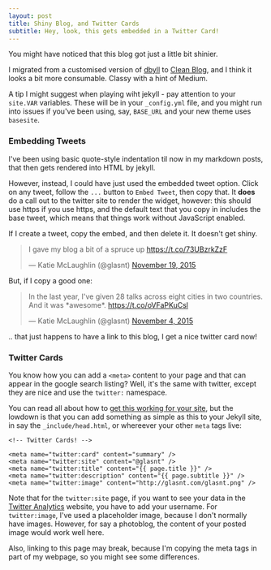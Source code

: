 ```yaml
---
layout: post
title: Shiny Blog, and Twitter Cards
subtitle: Hey, look, this gets embedded in a Twitter Card!
---
```



You might have noticed that this blog got just a little bit shinier. 

I migrated from a customised version of [dbyll](https://github.com/dbtek/dbyll) to [Clean Blog](https://github.com/IronSummitMedia/startbootstrap-clean-blog-jekyll), and I think it looks a bit more consumable. Classy with a hint of Medium. 

A tip I might suggest when playing wiht jekyll - pay attention to your `site.VAR` variables. These will be in your `_config.yml` file, and you might run into issues if you've been using, say, `BASE_URL` and your new theme uses `basesite`. 

### Embedding Tweets


I've been using basic quote-style indentation til now in my markdown posts, that then gets rendered into HTML by jekyll.

However, instead, I could have just used the embedded tweet option. Click on any tweet, follow the `...` button to `Embed Tweet`, then copy that. It **does** do a call out to the twitter site to render the widget, however: this should use https if you use https, and the default text that you copy in includes the base tweet, which means that things work without JavaScript enabled. 

If I create a tweet, copy the embed, and then delete it. It doesn't get shiny. 

<blockquote class="twitter-tweet" lang="en"><p lang="en" dir="ltr">I gave my blog a bit of a spruce up <a href="https://t.co/73UBzrkZzF">https://t.co/73UBzrkZzF</a></p>&mdash; Katie McLaughlin (@glasnt) <a href="https://twitter.com/glasnt/status/667292111562108928">November 19, 2015</a></blockquote>
<script async src="//platform.twitter.com/widgets.js" charset="utf-8"></script>

But, if I copy a good one: 

<blockquote class="twitter-tweet" lang="en"><p lang="en" dir="ltr">In the last year, I&#39;ve given 28 talks across eight cities in two countries. &#10;&#10;And it was *awesome*. &#10;&#10;<a href="https://t.co/oVFaPKuCsl">https://t.co/oVFaPKuCsl</a></p>&mdash; Katie McLaughlin (@glasnt) <a href="https://twitter.com/glasnt/status/661833260599635972">November 4, 2015</a></blockquote>
<script async src="//platform.twitter.com/widgets.js" charset="utf-8"></script>

.. that just happens to have a link to this blog, I get a nice twitter card now!

### Twitter Cards


You know how you can add a `<meta>` content to your page and that can appear in the google search listing? Well, it's the same with twitter, except they are nice and use the `twitter:` namespace. 

You can read all about how to [get this working for your site](https://dev.twitter.com/cards/getting-started), but the lowdown is that you can add something as simple as this to your Jekyll site, in say the `_include/head.html`, or whereever your other `meta` tags live: 


    <!-- Twitter Cards! -->

    <meta name="twitter:card" content="summary" />
    <meta name="twitter:site" content="@glasnt" />
    <meta name="twitter:title" content="{{ page.title }}" />
    <meta name="twitter:description" content="{{ page.subtitle }}" />
    <meta name="twitter:image" content="http://glasnt.com/glasnt.png" />

Note that for the `twitter:site` page, if you want to see your data in the [Twitter Analytics](https://analytics.twitter.com) website, you have to add your username. For `twitter:image`, I've used a placeholder image, because I don't normally have images. However, for say a photoblog, the content of your posted image would work well here.

Also, linking to this page may break, because I'm copying the meta tags in part of my webpage, so you might see some differences. 
